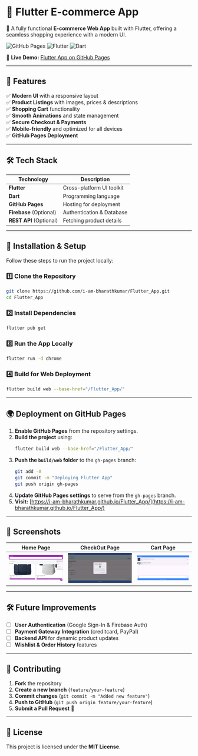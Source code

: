 # 🛒 Flutter E-commerce App

🚀 A fully functional **E-commerce Web App** built with Flutter, offering a seamless shopping experience with a modern UI.

![GitHub Pages](https://img.shields.io/website?down_color=red&down_message=Offline&up_color=green&up_message=Live&url=https%3A%2F%2Fi-am-bharathkumar.github.io%2FFlutter_App%2F)
![Flutter](https://img.shields.io/badge/Flutter-3.10-blue?logo=flutter)
![Dart](https://img.shields.io/badge/Dart-3.0-blue?logo=dart)

🔗 **Live Demo:** [Flutter App on GitHub Pages](https://i-am-bharathkumar.github.io/Flutter_App/)

---

## 📌 Features

✅ **Modern UI** with a responsive layout  
✅ **Product Listings** with images, prices & descriptions  
✅ **Shopping Cart** functionality  
✅ **Smooth Animations** and state management  
✅ **Secure Checkout & Payments**  
✅ **Mobile-friendly** and optimized for all devices  
✅ **GitHub Pages Deployment**  

---

## 🛠️ Tech Stack

| Technology  | Description |
|-------------|------------|
| **Flutter** | Cross-platform UI toolkit |
| **Dart**    | Programming language |
| **GitHub Pages** | Hosting for deployment |
| **Firebase** (Optional) | Authentication & Database |
| **REST API** (Optional) | Fetching product details |

---

## 🚀 Installation & Setup

Follow these steps to run the project locally:

### 1️⃣ Clone the Repository
```sh
git clone https://github.com/i-am-bharathkumar/Flutter_App.git
cd Flutter_App
```

### 2️⃣ Install Dependencies
```sh
flutter pub get
```

### 3️⃣ Run the App Locally
```sh
flutter run -d chrome
```

### 4️⃣ Build for Web Deployment
```sh
flutter build web --base-href="/Flutter_App/"
```

---

## 🌍 Deployment on GitHub Pages

1. **Enable GitHub Pages** from the repository settings.  
2. **Build the project** using:
   ```sh
   flutter build web --base-href="/Flutter_App/"
   ```
3. **Push the `build/web` folder** to the `gh-pages` branch:
   ```sh
   git add -A
   git commit -m "Deploying Flutter App"
   git push origin gh-pages
   ```
4. **Update GitHub Pages settings** to serve from the `gh-pages` branch.  
5. **Visit:** [https://i-am-bharathkumar.github.io/Flutter_App/](https://i-am-bharathkumar.github.io/Flutter_App/)

---

## 📸 Screenshots

| Home Page | CheckOut Page | Cart Page |
|-----------|-------------|----------|
| ![Home](public/home.png) | ![Checkout](public/checkout.png) | ![Cart](public/cart.png) |

---

## 🛠️ Future Improvements

- [ ] **User Authentication** (Google Sign-In & Firebase Auth)
- [ ] **Payment Gateway Integration** (creditcard, PayPal)
- [ ] **Backend API** for dynamic product updates
- [ ] **Wishlist & Order History** features

---

## 🤝 Contributing

1. **Fork** the repository  
2. **Create a new branch** (`feature/your-feature`)  
3. **Commit changes** (`git commit -m "Added new feature"`)  
4. **Push to GitHub** (`git push origin feature/your-feature`)  
5. **Submit a Pull Request** 🚀  

---

## 📜 License

This project is licensed under the **MIT License**.  

